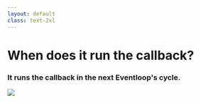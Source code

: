 ```yaml
---
layout: default
class: text-2xl
---
```


# When does it run the callback?

### It runs the callback in the next **Eventloop**'s cycle.

<img src="/images/eventloop.png" class="diagram" />
